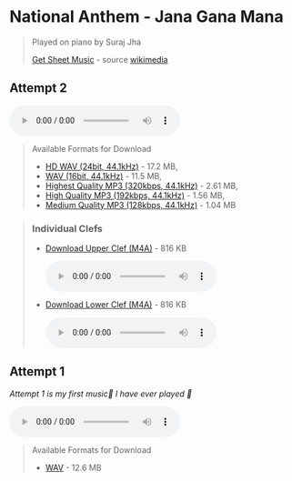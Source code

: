 # National Anthem - Jana Gana Mana

> Played on piano by Suraj Jha
>
> <a href="./Jana Gana Mana - sheet music.jpg" target="_blank">Get Sheet Music</a> - source <a href="https://commons.wikimedia.org/wiki/File:Jana_Gana_Mana_sheet_music.jpg" target="_blank">wikimedia</a>
## Attempt 2

<audio controls>
  <source src="./Jana Gana Mana - Suraj's attempt 2 (MP3 320kbps, 44.1kHz).mp3" type="audio/mp3">
</audio>

> Available Formats for Download
> - <a href="./Jana Gana Mana - Suraj's attempt 2 (HD WAV 24bit, 44.1kHz).wav" download>HD WAV (24bit, 44.1kHz)</a> - 17.2 MB, 
> - <a href="./Jana Gana Mana - Suraj's attempt 2 (WAV 16bit, 44.1kHz).wav" download>WAV (16bit, 44.1kHz)</a> - 11.5 MB, 
> - <a href="./Jana Gana Mana - Suraj's attempt 2 (MP3 320kbps, 44.1kHz).mp3" download>Highest Quality MP3 (320kbps, 44.1kHz)</a> - 2.61 MB, 
> - <a href="./Jana Gana Mana - Suraj's attempt 2 (MP3 192kbps, 44.1kHz).mp3" download>High Quality MP3 (192kbps, 44.1kHz)</a> - 1.56 MB, 
> - <a href="./Jana Gana Mana - Suraj's attempt 2 (MP3 128kbps, 44.1kHz).mp3" download>Medium Quality MP3 (128kbps, 44.1kHz)</a> - 1.04 MB

> ### Individual Clefs
> - <a href="./upper clef.m4a" download>Download Upper Clef (M4A)</a> - 816 KB
>
>   <audio controls>
>     <source src="./upper clef.m4a">
>   </audio>
>
> - <a href="./lower clef.m4a" download>Download Lower Clef (M4A)</a> - 816 KB
>
>   <audio controls>
>     <source src="./lower clef.m4a">
>   </audio>

## Attempt 1
*Attempt 1 is my first music🎵 I have ever played 🙂*

<audio controls>
  <source src="../../national-anthem180.wav" type="audio/wav">
</audio>

> Available Formats for Download
> - <a href="../../national-anthem180.wav" download>WAV</a> - 12.6 MB
